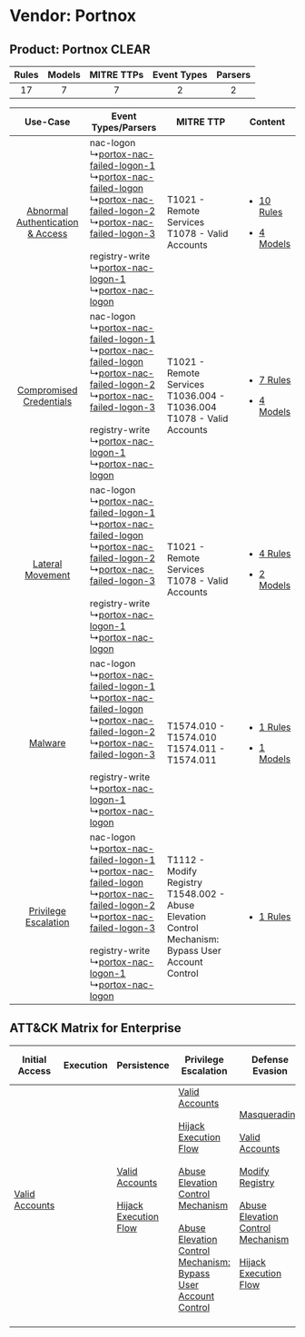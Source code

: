 Vendor: Portnox
===============
Product: Portnox CLEAR
----------------------
| Rules | Models | MITRE TTPs | Event Types | Parsers |
|:-----:|:------:|:----------:|:-----------:|:-------:|
|  17   |   7    |     7      |      2      |    2    |

|    Use-Case    | Event Types/Parsers    | MITRE TTP    | Content    |
|:----:| ---- | ---- | ---- |
| [Abnormal Authentication & Access](../../../UseCases/uc_abnormal_authentication_&_access.md) |  nac-logon<br> ↳[portox-nac-failed-logon-1](Ps/pC_portoxnacfailedlogon1.md)<br> ↳[portox-nac-failed-logon](Ps/pC_portoxnacfailedlogon.md)<br> ↳[portox-nac-failed-logon-2](Ps/pC_portoxnacfailedlogon2.md)<br> ↳[portox-nac-failed-logon-3](Ps/pC_portoxnacfailedlogon3.md)<br><br> registry-write<br> ↳[portox-nac-logon-1](Ps/pC_portoxnaclogon1.md)<br> ↳[portox-nac-logon](Ps/pC_portoxnaclogon.md)<br> | T1021 - Remote Services<br>T1078 - Valid Accounts<br>    | [<ul><li>10 Rules</li></ul><ul><li>4 Models</li></ul>](RM/r_m_portnox_portnox_clear_Abnormal_Authentication_&_Access.md) |
|          [Compromised Credentials](../../../UseCases/uc_compromised_credentials.md)          |  nac-logon<br> ↳[portox-nac-failed-logon-1](Ps/pC_portoxnacfailedlogon1.md)<br> ↳[portox-nac-failed-logon](Ps/pC_portoxnacfailedlogon.md)<br> ↳[portox-nac-failed-logon-2](Ps/pC_portoxnacfailedlogon2.md)<br> ↳[portox-nac-failed-logon-3](Ps/pC_portoxnacfailedlogon3.md)<br><br> registry-write<br> ↳[portox-nac-logon-1](Ps/pC_portoxnaclogon1.md)<br> ↳[portox-nac-logon](Ps/pC_portoxnaclogon.md)<br> | T1021 - Remote Services<br>T1036.004 - T1036.004<br>T1078 - Valid Accounts<br>    | [<ul><li>7 Rules</li></ul><ul><li>4 Models</li></ul>](RM/r_m_portnox_portnox_clear_Compromised_Credentials.md)    |
|    [Lateral Movement](../../../UseCases/uc_lateral_movement.md)    |  nac-logon<br> ↳[portox-nac-failed-logon-1](Ps/pC_portoxnacfailedlogon1.md)<br> ↳[portox-nac-failed-logon](Ps/pC_portoxnacfailedlogon.md)<br> ↳[portox-nac-failed-logon-2](Ps/pC_portoxnacfailedlogon2.md)<br> ↳[portox-nac-failed-logon-3](Ps/pC_portoxnacfailedlogon3.md)<br><br> registry-write<br> ↳[portox-nac-logon-1](Ps/pC_portoxnaclogon1.md)<br> ↳[portox-nac-logon](Ps/pC_portoxnaclogon.md)<br> | T1021 - Remote Services<br>T1078 - Valid Accounts<br>    | [<ul><li>4 Rules</li></ul><ul><li>2 Models</li></ul>](RM/r_m_portnox_portnox_clear_Lateral_Movement.md)    |
|    [Malware](../../../UseCases/uc_malware.md)    |  nac-logon<br> ↳[portox-nac-failed-logon-1](Ps/pC_portoxnacfailedlogon1.md)<br> ↳[portox-nac-failed-logon](Ps/pC_portoxnacfailedlogon.md)<br> ↳[portox-nac-failed-logon-2](Ps/pC_portoxnacfailedlogon2.md)<br> ↳[portox-nac-failed-logon-3](Ps/pC_portoxnacfailedlogon3.md)<br><br> registry-write<br> ↳[portox-nac-logon-1](Ps/pC_portoxnaclogon1.md)<br> ↳[portox-nac-logon](Ps/pC_portoxnaclogon.md)<br> | T1574.010 - T1574.010<br>T1574.011 - T1574.011<br>    | [<ul><li>1 Rules</li></ul><ul><li>1 Models</li></ul>](RM/r_m_portnox_portnox_clear_Malware.md)    |
|    [Privilege Escalation](../../../UseCases/uc_privilege_escalation.md)    |  nac-logon<br> ↳[portox-nac-failed-logon-1](Ps/pC_portoxnacfailedlogon1.md)<br> ↳[portox-nac-failed-logon](Ps/pC_portoxnacfailedlogon.md)<br> ↳[portox-nac-failed-logon-2](Ps/pC_portoxnacfailedlogon2.md)<br> ↳[portox-nac-failed-logon-3](Ps/pC_portoxnacfailedlogon3.md)<br><br> registry-write<br> ↳[portox-nac-logon-1](Ps/pC_portoxnaclogon1.md)<br> ↳[portox-nac-logon](Ps/pC_portoxnaclogon.md)<br> | T1112 - Modify Registry<br>T1548.002 - Abuse Elevation Control Mechanism: Bypass User Account Control<br> | [<ul><li>1 Rules</li></ul>](RM/r_m_portnox_portnox_clear_Privilege_Escalation.md)    |

ATT&CK Matrix for Enterprise
----------------------------
| Initial Access                                                      | Execution | Persistence                                                                                                                                   | Privilege Escalation                                                                                                                                                                                                                                                                                                                                       | Defense Evasion                                                                                                                                                                                                                                                                                                                                                          | Credential Access | Discovery | Lateral Movement                                                     | Collection | Command and Control | Exfiltration | Impact |
| ------------------------------------------------------------------- | --------- | --------------------------------------------------------------------------------------------------------------------------------------------- | ---------------------------------------------------------------------------------------------------------------------------------------------------------------------------------------------------------------------------------------------------------------------------------------------------------------------------------------------------------- | ------------------------------------------------------------------------------------------------------------------------------------------------------------------------------------------------------------------------------------------------------------------------------------------------------------------------------------------------------------------------ | ----------------- | --------- | -------------------------------------------------------------------- | ---------- | ------------------- | ------------ | ------ |
| [Valid Accounts](https://attack.mitre.org/techniques/T1078)<br><br> |           | [Valid Accounts](https://attack.mitre.org/techniques/T1078)<br><br>[Hijack Execution Flow](https://attack.mitre.org/techniques/T1574)<br><br> | [Valid Accounts](https://attack.mitre.org/techniques/T1078)<br><br>[Hijack Execution Flow](https://attack.mitre.org/techniques/T1574)<br><br>[Abuse Elevation Control Mechanism](https://attack.mitre.org/techniques/T1548)<br><br>[Abuse Elevation Control Mechanism: Bypass User Account Control](https://attack.mitre.org/techniques/T1548/002)<br><br> | [Masquerading](https://attack.mitre.org/techniques/T1036)<br><br>[Valid Accounts](https://attack.mitre.org/techniques/T1078)<br><br>[Modify Registry](https://attack.mitre.org/techniques/T1112)<br><br>[Abuse Elevation Control Mechanism](https://attack.mitre.org/techniques/T1548)<br><br>[Hijack Execution Flow](https://attack.mitre.org/techniques/T1574)<br><br> |                   |           | [Remote Services](https://attack.mitre.org/techniques/T1021)<br><br> |            |                     |              |        |